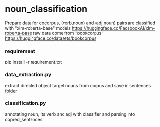 # noun_classification
Prepare data for cocorpus, (verb,noun) and (adj,noun) pairs are classified with "xlm-roberta-base" models https://huggingface.co/FacebookAI/xlm-roberta-base
raw data come from "bookcorpus" https://huggingface.co/datasets/bookcorpus

### requirement
pip install -r requirement.txt

### data_extraction.py
extract directed object target nouns from corpus and save in sentences folder

### classification.py
annotating noun, its verb and adj with classifier and parsing into copred_sentences
